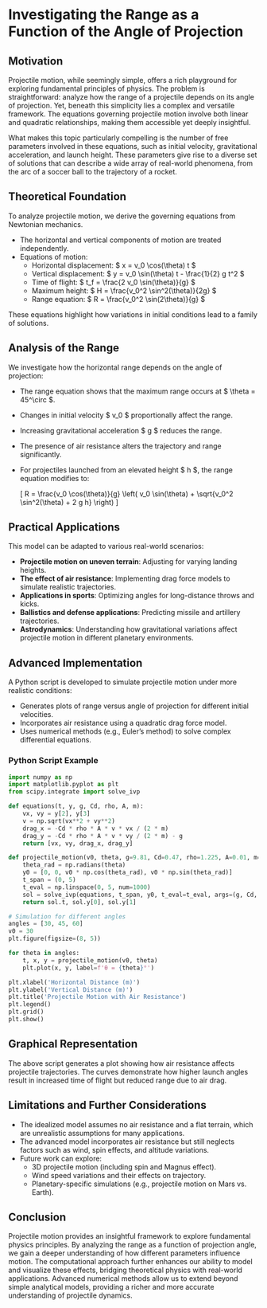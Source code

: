 # Investigating the Range as a Function of the Angle of Projection

## Motivation
Projectile motion, while seemingly simple, offers a rich playground for exploring fundamental principles of physics. The problem is straightforward: analyze how the range of a projectile depends on its angle of projection. Yet, beneath this simplicity lies a complex and versatile framework. The equations governing projectile motion involve both linear and quadratic relationships, making them accessible yet deeply insightful.

What makes this topic particularly compelling is the number of free parameters involved in these equations, such as initial velocity, gravitational acceleration, and launch height. These parameters give rise to a diverse set of solutions that can describe a wide array of real-world phenomena, from the arc of a soccer ball to the trajectory of a rocket.

## Theoretical Foundation
To analyze projectile motion, we derive the governing equations from Newtonian mechanics.

- The horizontal and vertical components of motion are treated independently.
- Equations of motion:
  - Horizontal displacement: $ x = v_0 \cos(\theta) t $
  - Vertical displacement: $ y = v_0 \sin(\theta) t - \frac{1}{2} g t^2 $
  - Time of flight: $ t_f = \frac{2 v_0 \sin(\theta)}{g} $
  - Maximum height: $ H = \frac{v_0^2 \sin^2(\theta)}{2g} $
  - Range equation: $ R = \frac{v_0^2 \sin(2\theta)}{g} $

These equations highlight how variations in initial conditions lead to a family of solutions.

## Analysis of the Range
We investigate how the horizontal range depends on the angle of projection:
- The range equation shows that the maximum range occurs at $ \theta = 45^\circ $.
- Changes in initial velocity $ v_0 $ proportionally affect the range.
- Increasing gravitational acceleration $ g $ reduces the range.
- The presence of air resistance alters the trajectory and range significantly.
- For projectiles launched from an elevated height $ h $, the range equation modifies to:
  
  \[
  R = \frac{v_0 \cos(\theta)}{g} \left( v_0 \sin(\theta) + \sqrt{v_0^2 \sin^2(\theta) + 2 g h} \right)
  \]

## Practical Applications
This model can be adapted to various real-world scenarios:
- **Projectile motion on uneven terrain**: Adjusting for varying landing heights.
- **The effect of air resistance**: Implementing drag force models to simulate realistic trajectories.
- **Applications in sports**: Optimizing angles for long-distance throws and kicks.
- **Ballistics and defense applications**: Predicting missile and artillery trajectories.
- **Astrodynamics**: Understanding how gravitational variations affect projectile motion in different planetary environments.

## Advanced Implementation
A Python script is developed to simulate projectile motion under more realistic conditions:
- Generates plots of range versus angle of projection for different initial velocities.
- Incorporates air resistance using a quadratic drag force model.
- Uses numerical methods (e.g., Euler’s method) to solve complex differential equations.

### Python Script Example
```python
import numpy as np
import matplotlib.pyplot as plt
from scipy.integrate import solve_ivp

def equations(t, y, g, Cd, rho, A, m):
    vx, vy = y[2], y[3]
    v = np.sqrt(vx**2 + vy**2)
    drag_x = -Cd * rho * A * v * vx / (2 * m)
    drag_y = -Cd * rho * A * v * vy / (2 * m) - g
    return [vx, vy, drag_x, drag_y]

def projectile_motion(v0, theta, g=9.81, Cd=0.47, rho=1.225, A=0.01, m=0.145):
    theta_rad = np.radians(theta)
    y0 = [0, 0, v0 * np.cos(theta_rad), v0 * np.sin(theta_rad)]
    t_span = (0, 5)
    t_eval = np.linspace(0, 5, num=1000)
    sol = solve_ivp(equations, t_span, y0, t_eval=t_eval, args=(g, Cd, rho, A, m))
    return sol.t, sol.y[0], sol.y[1]

# Simulation for different angles
angles = [30, 45, 60]
v0 = 30
plt.figure(figsize=(8, 5))

for theta in angles:
    t, x, y = projectile_motion(v0, theta)
    plt.plot(x, y, label=f'θ = {theta}°')

plt.xlabel('Horizontal Distance (m)')
plt.ylabel('Vertical Distance (m)')
plt.title('Projectile Motion with Air Resistance')
plt.legend()
plt.grid()
plt.show()
```

## Graphical Representation
The above script generates a plot showing how air resistance affects projectile trajectories. The curves demonstrate how higher launch angles result in increased time of flight but reduced range due to air drag.

## Limitations and Further Considerations
- The idealized model assumes no air resistance and a flat terrain, which are unrealistic assumptions for many applications.
- The advanced model incorporates air resistance but still neglects factors such as wind, spin effects, and altitude variations.
- Future work can explore:
  - 3D projectile motion (including spin and Magnus effect).
  - Wind speed variations and their effects on trajectory.
  - Planetary-specific simulations (e.g., projectile motion on Mars vs. Earth).

## Conclusion
Projectile motion provides an insightful framework to explore fundamental physics principles. By analyzing the range as a function of projection angle, we gain a deeper understanding of how different parameters influence motion. The computational approach further enhances our ability to model and visualize these effects, bridging theoretical physics with real-world applications. Advanced numerical methods allow us to extend beyond simple analytical models, providing a richer and more accurate understanding of projectile dynamics.
